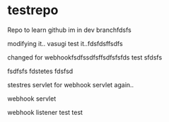 # testrepo
Repo to learn github
im in dev branchfdsfs

modifying it.. vasugi
test it..fdsfdsffsdfs

changed for webhookfsdfssdfsffsdfsfsfds
test
sfdsfs

fsdfsfs
fdstetes
fdsfsd

stestres
servlet for webhook
servlet again..

webhook servlet

webhook listener
test
test
